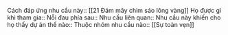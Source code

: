 


Cách đáp ứng nhu cầu này:: [[21 Đám mây chim sáo lông vàng]]
Họ được gì khi tham gia:: 
Nỗi đau phía sau:: 
Nhu cầu liên quan:: 
Nhu cầu này khiến cho họ thấy dự án thế nào:: 
Thuộc nhóm nhu cầu nào:: [[Sự toàn vẹn]]
